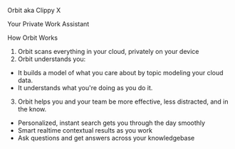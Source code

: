 Orbit aka Clippy X

Your Private Work Assistant

How Orbit Works

1. Orbit scans everything in your cloud, privately on your device
2. Orbit understands you:

- It builds a model of what you care about by topic modeling your cloud data.
- It understands what you're doing as you do it.

3. Orbit helps you and your team be more effective, less distracted, and in the know.

- Personalized, instant search gets you through the day smoothly
- Smart realtime contextual results as you work
- Ask questions and get answers across your knowledgebase
